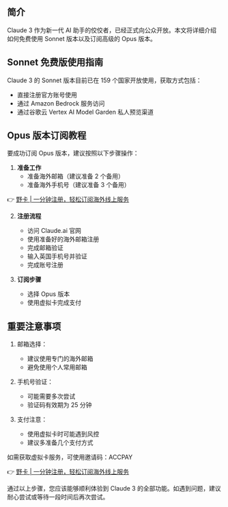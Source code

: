 ## 简介

Claude 3 作为新一代 AI 助手的佼佼者，已经正式向公众开放。本文将详细介绍如何免费使用 Sonnet 版本以及订阅高级的 Opus 版本。

## Sonnet 免费版使用指南

Claude 3 的 Sonnet 版本目前已在 159 个国家开放使用，获取方式包括：

- 直接注册官方账号使用
- 通过 Amazon Bedrock 服务访问
- 通过谷歌云 Vertex AI Model Garden 私人预览渠道

## Opus 版本订阅教程

要成功订阅 Opus 版本，建议按照以下步骤操作：

1. **准备工作**
   - 准备海外邮箱（建议准备 2 个备用）
   - 准备海外手机号（建议准备 3 个备用）

👉 [野卡 | 一分钟注册，轻松订阅海外线上服务](https://bit.ly/bewildcard)

2. **注册流程**
   - 访问 Claude.ai 官网
   - 使用准备好的海外邮箱注册
   - 完成邮箱验证
   - 输入英国手机号并验证
   - 完成账号注册

3. **订阅步骤**
   - 选择 Opus 版本
   - 使用虚拟卡完成支付

## 重要注意事项

1. 邮箱选择：
   - 建议使用专门的海外邮箱
   - 避免使用个人常用邮箱

2. 手机号验证：
   - 可能需要多次尝试
   - 验证码有效期为 25 分钟

3. 支付注意：
   - 使用虚拟卡时可能遇到风控
   - 建议多准备几个支付方式

如需获取虚拟卡服务，可使用邀请码：ACCPAY

👉 [野卡 | 一分钟注册，轻松订阅海外线上服务](https://bit.ly/bewildcard)

通过以上步骤，您应该能够顺利体验到 Claude 3 的全部功能。如遇到问题，建议耐心尝试或等待一段时间后再次尝试。